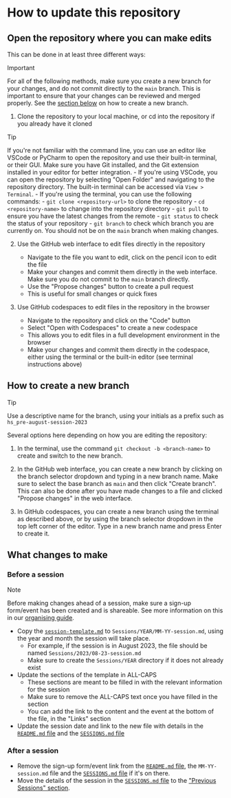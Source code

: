 # How to update this repository

## Open the repository where you can make edits

This can be done in at least three different ways:

> [!IMPORTANT]
> For all of the following methods, make sure you create a new branch for your changes, and do not commit directly to the `main` branch. This is important to ensure that your changes can be reviewed and merged properly. See the [section below](#how-to-create-a-new-branch) on how to create a new branch.

1. Clone the repository to your local machine, or cd into the repository if you already have it cloned
> [!TIP]
> If you're not familiar with the command line, you can use an editor like VSCode or PyCharm to open the repository and use their built-in terminal, or their GUI. Make sure you have Git installed, and the Git extension installed in your editor for better integration.
    - If you're using VSCode, you can open the repository by selecting "Open Folder"
          and navigating to the repository directory. The built-in terminal can be accessed via `View > Terminal`.
    - If you're using the terminal, you can use the following commands:
        - `git clone <repository-url>` to clone the repository
        - `cd <repository-name>` to change into the repository directory
        - `git pull` to ensure you have the latest changes from the remote
        - `git status` to check the status of your repository
        - `git branch` to check which branch you are currently on. You should not be on the `main` branch when making changes.

2. Use the GitHub web interface to edit files directly in the repository
    - Navigate to the file you want to edit, click on the pencil icon to edit the file
    - Make your changes and commit them directly in the web interface. Make sure you do not commit to the `main` branch directly.
    - Use the "Propose changes" button to create a pull request
    - This is useful for small changes or quick fixes

3. Use GitHub codespaces to edit files in the repository in the browser
    - Navigate to the repository and click on the "Code" button
    - Select "Open with Codespaces" to create a new codespace
    - This allows you to edit files in a full development environment in the browser
    - Make your changes and commit them directly in the codespace, either using the terminal or the built-in editor (see terminal instructions above)

## How to create a new branch

> [!TIP]
> Use a descriptive name for the branch, using your initials as a prefix such as `hs_pre-august-session-2023`

Several options here depending on how you are editing the repository:

1. In the terminal, use the command `git checkout -b <branch-name>` to create and switch to the new branch.

2. In the GitHub web interface, you can create a new branch by clicking on the branch selector dropdown and typing in a new branch name. Make sure to select the base branch as `main` and then click "Create branch". This can also be done after you have made changes to a file and clicked "Propose changes" in the web interface.

3. In GitHub codespaces, you can create a new branch using the terminal as described above, or by using the branch selector dropdown in the top left corner of the editor. Type in a new branch name and press Enter to create it.

## What changes to make

### Before a session

> [!NOTE]
> Before making changes ahead of a session, make sure a sign-up form/event has been created and is shareable. See more information on this in our [organising guide](./organising.md).

- Copy the [`session-template.md`](../Sessions/session-template.md) to `Sessions/YEAR/MM-YY-session.md`, using the year and month the session will take place.
  - For example, if the session is in August 2023, the file should be named `Sessions/2023/08-23-session.md`
  - Make sure to create the `Sessions/YEAR` directory if it does not already exist
- Update the sections of the template in ALL-CAPS
  - These sections are meant to be filled in with the relevant information for the session
  - Make sure to remove the ALL-CAPS text once you have filled in the section
  - You can add the link to the content and the event at the bottom of the file, in the "Links" section
- Update the session date and link to the new file with details in the [`README.md` file](../README.md/#next-session) and the [`SESSIONS.md` file](../SESSIONS.md/#upcoming-sessions)

### After a session

- Remove the sign-up form/event link from the [`README.md` file](../README.md/#next-session), the `MM-YY-session.md` file and the [`SESSIONS.md` file](../SESSIONS.md/#upcoming-sessions) if it's on there.
- Move the details of the session in the [`SESSIONS.md` file](../SESSIONS.md) to the ["Previous Sessions" section](../SESSIONS.md/#previous-sessions).
